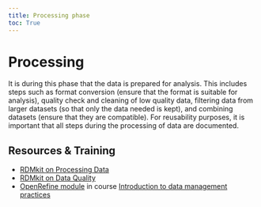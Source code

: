 ```yaml
---
title: Processing phase
toc: True
---
```


# Processing
It is during this phase that the data is prepared for analysis. This includes steps such as format conversion (ensure that the format is suitable for analysis), quality check and cleaning of low quality data, filtering data from larger datasets (so that only the data needed is kept), and combining datasets (ensure that they are compatible). For reusability purposes, it is important that all steps during the processing of data are documented.

## Resources & Training
* [RDMkit on Processing Data](https://rdmkit.elixir-europe.org/processing)
* [RDMkit on Data Quality](https://rdmkit.elixir-europe.org/data_quality)
* [OpenRefine module](https://nbisweden.github.io/module-openrefine-dm-practices/) in course [Introduction to data management practices](https://uppsala.instructure.com/courses/48087/pages/introduction-to-data-management-practices)
